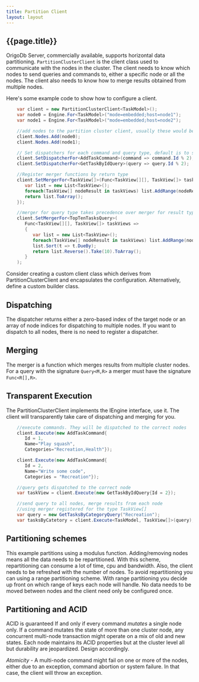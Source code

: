 ```yaml
---
title: Partition Client
layout: layout
---
```

## {{page.title}}
OrigoDb Server, commercially available, supports horizontal data partitioning. `PartitionClusterClient` is the client class used
to communicate with the nodes in the cluster. The client needs to know which nodes to send queries and commands to, either a specific node
or all the nodes. The client also needs to know how to merge results obtained from multiple nodes.

Here's some example code to show how to configure a client.

```csharp
    var client = new PartitionClusterClient<TaskModel>();
    var node0 = Engine.For<TaskModel>("mode=embedded;host=node1");
    var node1 = Engine.For<TaskModel>("mode=embedded;host=node2");

    //add nodes to the partition cluster client, usually these would be instances of `IRemoteEngine`
    client.Nodes.Add(node0);
    client.Nodes.Add(node1);

    // Set dispatchers for each command and query type, default is to send to all nodes
    client.SetDispatcherFor<AddTaskCommand>(command => command.Id % 2);
    client.SetDispatcherFor<GetTaskByIdQuery>(query => query.Id % 2);

    //Register merger functions by return type
    client.SetMergerFor<TaskView[]>(Func<TaskView[][], TaskView[]> taskViews => { 
       var list = new List<TaskView>();
       foreach(TaskView[] nodeResult in taskViews) list.AddRange(nodeResult);
       return list.ToArray();
    });

    //merger for query type takes precedence over merger for result type
    client.SetMergerFor<TopTenTasksQuery>( 
       Func<TaskView[][], TaskView[]> taskViews => 
       {
          var list = new List<TaskView>();
          foreach(TaskView[] nodeResult in taskViews) list.AddRange(nodeResult);
          list.Sort(t => t.DueBy);
          return list.Reverse().Take(10).ToArray();
       }
    );
```
Consider creating a custom client class which derives from PartitionClusterClient and encapsulates the configuration.
Alternatively, define a custom builder class.

## Dispatching
The dispatcher returns either a zero-based index of the target node or an array of node indices for dispatching to multiple nodes.
If you want to dispatch to all nodes, there is no need to register a dispatcher.

## Merging
The merger is a function which merges results from multiple cluster nodes. For a query with the signature `Query<M,R>` a merger must have the signature `Func<R[],R>`.

## Transparent Execution
The PartitionClusterClient implements the IEngine interface, use it. The client will transparently take care of dispatching and merging for you.

```csharp
    //execute commands. They will be dispatched to the correct nodes
    client.Execute(new AddTaskCommand{ 
       Id = 1, 
       Name="Play squash", 
       Categories="Recreation,Health"});

    client.Execute(new AddTaskCommand{
       Id = 2, 
       Name="Write some code", 
       Categories = "Recreation"});

    //query gets dispatched to the correct node
    var taskView = client.Execute(new GetTaskByIdQuery{Id = 2});

    //send query to all nodes, merge results from each node 
    //using merger registered for the type TaskView[]
    var query = new GetTasksByCategoryQuery("Recreation");
    var tasksByCatetory = client.Execute<TaskModel, TaskView[]>(query);
```

## Partitioning schemes
This example partitions using a modulus function. Adding/removing nodes means all the data needs to be repartitioned.
With this scheme, repartitioning can consume a lot of time, cpu and bandwidth. Also, the client needs to be refreshed with the number of nodes.
To avoid repartitioning you can using a range partitioning scheme. With range partitioning you decide up front on which range of keys each
node will handle. No data needs to be moved between nodes and the client need only be configured once.

## Partitioning and ACID
ACID is guaranteed If and only if every command _mutates_ a single node only. If a command
mutates the state of more than one cluster node, any concurrent multi-node transaction might operate on a mix of old and new states.
Each node maintains its ACID properties but at the cluster level all but durability are jeopardized. Design accordingly.

*Atomicity* - A multi-node command might fail on one or more of the nodes, either due to an exception,
command abortion or system failure. In that case, the client will throw an exception. 